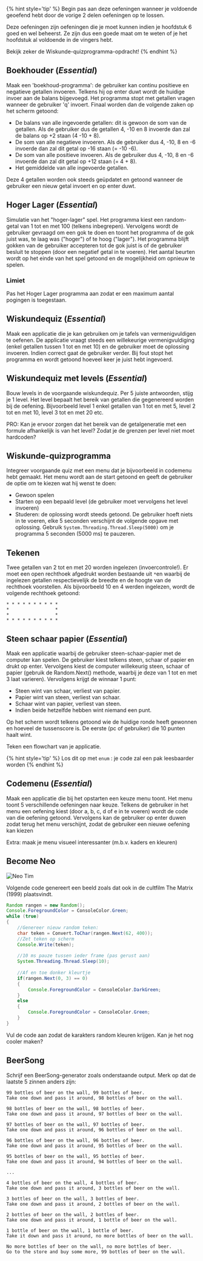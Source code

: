

{% hint style='tip' %}
Begin pas aan deze oefeningen wanneer je voldoende geoefend hebt door de vorige 2 delen oefeningen op te lossen.

Deze oefeningen zijn oefeningen die je moet kunnen indien je hoofdstuk 6 goed en wel beheerst. Ze zijn dus een goede maat om te weten of je het hoofdstuk al voldoende in de vingers hebt.

Bekijk zeker de Wiskunde-quizprogramma-opdracht!
{% endhint %}




## Boekhouder (*Essential*)
Maak een 'boekhoud-programma': de gebruiker kan continu positieve en negatieve getallen invoeren. Telkens hij op enter duwt wordt de huidige invoer aan de balans bijgevoegd. Het programma stopt met getallen vragen wanneer de gebruiker 'q' invoert. Finaal worden dan de volgende zaken op het scherm getoond:

* De balans van alle ingevoerde getallen: dit is gewoon de som van de getallen. Als de gebruiker dus de getallen 4, -10 en 8 invoerde dan zal de balans op +2 staan  (4 -10 + 8).
* De som van alle negatieve invoeren. Als de gebruiker dus 4, -10, 8 en -6 invoerde dan zal dit getal op -16 staan (= -10 -6).
* De som van alle positieve invoeren. Als de gebruiker dus 4, -10, 8 en -6 invoerde dan zal dit getal op +12 staan (= 4 + 8). 
* Het gemiddelde van alle ingevoerde getallen.

Deze 4 getallen worden ook steeds geüpdatet en getoond wanneer de gebruiker een nieuw getal invoert en op enter duwt.
 
## Hoger Lager (*Essential*)

Simulatie van het "hoger-lager" spel. Het programma kiest een random-getal van 1 tot en met 100 (telkens inbegrepen). Vervolgens wordt de gebruiker gevraagd om een gok te doen en toont het programma of de gok juist was, te laag was ("hoger") of te hoog ("lager"). Het programma blijft gokken van de gebruiker accepteren tot de gok juist is of de gebruiker besluit te stoppen (door een negatief getal in te voeren). Het aantal beurten wordt op het einde van het spel getoond en de mogelijkheid om opnieuw te spelen.

### Limiet
Pas het Hoger Lager programma aan zodat er een maximum aantal pogingen is toegestaan.

## Wiskundequiz (*Essential*)
Maak een applicatie die je kan gebruiken om je tafels van vermenigvuldigen te oefenen. De applicatie vraagt steeds een willekeurige vermenigvuldiging (enkel getallen tussen 1 tot en met 10) en de gebruiker moet de oplossing invoeren.
Indien correct gaat de gebruiker verder. Bij fout stopt het programma en wordt getoond hoeveel keer je juist hebt ingevoerd.

## Wiskundequiz met levels (*Essential*)

Bouw levels in de voorgaande wiskundequiz. Per 5 juiste antwoorden, stijg je 1 level. Het level bepaalt het bereik van getallen die gegenereerd worden bij de oefening. Bijvoorbeeld level 1 enkel getallen van 1 tot en met 5, level 2 tot en met 10, level 3 tot en met 20 etc.

PRO: Kan je ervoor zorgen dat het bereik van de getalgeneratie met een formule afhankelijk is van het level? Zodat je de grenzen per level niet moet hardcoden?

## Wiskunde-quizprogramma

Integreer voorgaande quiz met een menu dat je bijvoorbeeld in codemenu hebt gemaakt. Het menu wordt aan de start getoond en geeft de gebruiker de optie om te kiezen wat hij wenst te doen:
* Gewoon spelen
* Starten op een bepaald level (de gebruiker moet vervolgens het level invoeren)
* Studeren: de oplossing wordt steeds getoond. De gebruiker hoeft niets in te voeren, elke 5 seconden verschijnt de volgende opgave met oplossing. Gebruik  ``System.Threading.Thread.Sleep(5000)`` om je programma 5 seconden (5000 ms) te pauzeren.

## Tekenen

Twee getallen van 2 tot en met 20 worden ingelezen (invoercontrole!). Er moet een open rechthoek afgedrukt worden bestaande uit `*`en waarbij de ingelezen getallen respectievelijk de breedte en de hoogte van de rechthoek voorstellen. Als bijvoorbeeld 10 en 4 werden ingelezen, wordt de volgende rechthoek getoond:


```text
* * * * * * * * * *
*                 *
*                 *
* * * * * * * * * *
```

## Steen schaar papier (*Essential*)
Maak een applicatie waarbij de gebruiker steen-schaar-papier met de computer kan spelen. De gebruiker kiest telkens steen, schaar of papier en drukt op enter. Vervolgens kiest de computer willekeurig steen, schaar of papier (gebruik de Random.Next() methode, waarbij je deze van  1 tot en met 3 laat varieren). 
Vervolgens krijgt de winnaar 1 punt:
* Steen wint van schaar, verliest van papier.
* Papier wint van steen, verliest van schaar.
* Schaar wint van papier, verliest van steen.
* Indien beide hetzelfde hebben wint niemand een punt.

Op het scherm wordt telkens getoond wie de huidige ronde heeft gewonnen en hoeveel de tussenscore is. De eerste (pc of gebruiker) die 10 punten haalt wint.

Teken een flowchart van je applicatie.

{% hint style='tip' %}
Los dit op met ``enum`` : je code zal een pak leesbaarder worden
{% endhint %}

## Codemenu (*Essential*)

Maak een applicatie die bij het opstarten een keuze menu toont. Het menu toont 5 verschillende oefeningen naar keuze. Telkens de gebruiker in het menu een oefening kiest (door a, b, c, d of e in te voeren) wordt de code van die oefening getoond. Vervolgens kan de gebruiker op enter duwen zodat terug het menu verschijnt, zodat de gebruiker een nieuwe oefening kan kiezen

Extra: maak je menu visueel interessanter (m.b.v. kaders en kleuren)




## Become Neo

![Neo Tim](../assets/neotim.png)

Volgende code genereert een beeld zoals dat ook in de cultfilm The Matrix (1999) plaatsvindt. 
```java
Random rangen = new Random();
Console.ForegroundColor = ConsoleColor.Green;
while (true)
{
    //Genereer nieuw random teken:
    char teken = Convert.ToChar(rangen.Next(62, 400));
    //Zet teken op scherm
    Console.Write(teken);
    
    //10 ms pauze tussen ieder frame (pas gerust aan)
    System.Threading.Thread.Sleep(10); 
    
    //Af en toe donker kleurtje
    if(rangen.Next(0, 3) == 0)
    {
        Console.ForegroundColor = ConsoleColor.DarkGreen;
    }
    else
    {
        Console.ForegroundColor = ConsoleColor.Green;
    }
}
```

Vul de code aan zodat de karakters random kleuren krijgen. Kan je het nog cooler maken?

## BeerSong
Schrijf een BeerSong-generator zoals onderstaande output. Merk op dat de laatste 5 zinnen anders zijn:

```
99 bottles of beer on the wall, 99 bottles of beer.
Take one down and pass it around, 98 bottles of beer on the wall.

98 bottles of beer on the wall, 98 bottles of beer.
Take one down and pass it around, 97 bottles of beer on the wall.

97 bottles of beer on the wall, 97 bottles of beer.
Take one down and pass it around, 96 bottles of beer on the wall.

96 bottles of beer on the wall, 96 bottles of beer.
Take one down and pass it around, 95 bottles of beer on the wall.

95 bottles of beer on the wall, 95 bottles of beer.
Take one down and pass it around, 94 bottles of beer on the wall.

...

4 bottles of beer on the wall, 4 bottles of beer.
Take one down and pass it around, 3 bottles of beer on the wall.

3 bottles of beer on the wall, 3 bottles of beer.
Take one down and pass it around, 2 bottles of beer on the wall.

2 bottles of beer on the wall, 2 bottles of beer.
Take one down and pass it around, 1 bottle of beer on the wall.

1 bottle of beer on the wall, 1 bottle of beer.
Take it down and pass it around, no more bottles of beer on the wall.

No more bottles of beer on the wall, no more bottles of beer.
Go to the store and buy some more, 99 bottles of beer on the wall.
```
